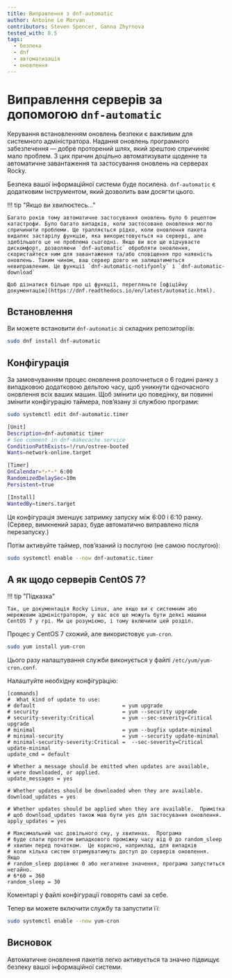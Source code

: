 ```yaml
---
title: Виправлення з dnf-automatic
author: Antoine Le Morvan
contributors: Steven Spencer, Ganna Zhyrnova
tested_with: 8.5
tags:
  - безпека
  - dnf
  - автоматизація
  - оновлення
---
```


# Виправлення серверів за допомогою `dnf-automatic`

Керування встановленням оновлень безпеки є важливим для системного адміністратора. Надання оновлень програмного забезпечення — добре проторений шлях, який зрештою спричиняє мало проблем. З цих причин доцільно автоматизувати щоденне та автоматичне завантаження та застосування оновлень на серверах Rocky.

Безпека вашої інформаційної системи буде посилена. `dnf-automatic` є додатковим інструментом, який дозволить вам досягти цього.

!!! tip "Якщо ви хвилюєтесь..."

    Багато років тому автоматичне застосування оновлень було б рецептом катастрофи. Було багато випадків, коли застосоване оновлення могло спричинити проблеми. Це трапляється рідко, коли оновлення пакета видаляє застарілу функцію, яка використовується на сервері, але здебільшого це не проблема сьогодні. Якщо ви все ще відчуваєте дискомфорт, дозволяючи `dnf-automatic` обробляти оновлення, скористайтеся ним для завантаження та/або сповіщення про наявність оновлень. Таким чином, ваш сервер довго не залишатиметься невиправленим. Це функції `dnf-automatic-notifyonly` і `dnf-automatic-download`
    
    Щоб дізнатися більше про ці функції, перегляньте [офіційну документацію](https://dnf.readthedocs.io/en/latest/automatic.html).

## Встановлення

Ви можете встановити `dnf-automatic` зі складних репозиторіїв:

```bash
sudo dnf install dnf-automatic
```

## Конфігурація

За замовчуванням процес оновлення розпочнеться о 6 годині ранку з випадковою додатковою дельтою часу, щоб уникнути одночасного оновлення всіх ваших машин. Щоб змінити цю поведінку, ви повинні змінити конфігурацію таймера, пов’язану зі службою програми:

```bash
sudo systemctl edit dnf-automatic.timer

[Unit]
Description=dnf-automatic timer
# See comment in dnf-makecache.service
ConditionPathExists=!/run/ostree-booted
Wants=network-online.target

[Timer]
OnCalendar=*-*-* 6:00
RandomizedDelaySec=10m
Persistent=true

[Install]
WantedBy=timers.target
```

Ця конфігурація зменшує затримку запуску між 6:00 і 6:10 ранку. (Сервер, вимкнений зараз, буде автоматично виправлено після перезапуску.)

Потім активуйте таймер, пов’язаний із послугою (не самою послугою):

```bash
sudo systemctl enable --now dnf-automatic.timer
```

## А як щодо серверів CentOS 7?

!!! tip "Підказка"

    Так, це документація Rocky Linux, але якщо ви є системним або мережевим адміністратором, у вас все ще можуть бути деякі машини CentOS 7 у грі. Ми це розуміємо, і тому включили цей розділ.

Процес у CentOS 7 схожий, але використовує `yum-cron`.

```bash
sudo yum install yum-cron
```

Цього разу налаштування служби виконується у файлі `/etc/yum/yum-cron.conf`.

Налаштуйте необхідну конфігурацію:

```text
[commands]
#  What kind of update to use:
# default                            = yum upgrade
# security                           = yum --security upgrade
# security-severity:Critical         = yum --sec-severity=Critical upgrade
# minimal                            = yum --bugfix update-minimal
# minimal-security                   = yum --security update-minimal
# minimal-security-severity:Critical =  --sec-severity=Critical update-minimal
update_cmd = default

# Whether a message should be emitted when updates are available,
# were downloaded, or applied.
update_messages = yes

# Whether updates should be downloaded when they are available.
download_updates = yes

# Whether updates should be applied when they are available.  Примітка
# щоб download_updates також мав бути yes для застосування оновлення.
apply_updates = yes

# Максимальний час довільного сну, у хвилинах.  Програма
# буде спати протягом випадкового проміжку часу від 0 до random_sleep
# хвилин перед початком.  Це корисно, наприклад, для випадків
# коли кілька систем отримуватимуть доступ до серверів оновлення.  Якщо
# random_sleep дорівнює 0 або негативне значення, програма запуститься негайно.
# 6*60 = 360
random_sleep = 30
```

Коментарі у файлі конфігурації говорять самі за себе.

Тепер ви можете включити службу та запустити її:

```bash
sudo systemctl enable --now yum-cron
```

## Висновок

Автоматичне оновлення пакетів легко активується та значно підвищує безпеку вашої інформаційної системи.
